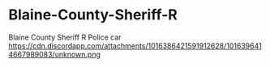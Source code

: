 # Blaine-County-Sheriff-R
Blaine County Sheriff R Police car 
https://cdn.discordapp.com/attachments/1016386421591912628/1016396414667989083/unknown.png

